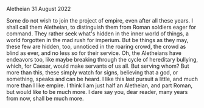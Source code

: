 Aletheian
31 August 2022

Some do not wish to join the project of empire,
even after all these years. I shall call them
Aletheian, to distinguish them from Roman soldiers
eager for command. They rather seek what's hidden
in the inner world of things, a world forgotten
in the mad rush for imperium. But be things as they may,
these few are hidden, too, unnoticed in the roaring crowd,
the crowd as blind as ever, and no less so for their service.
Oh, the Aletheians have endeavors too, like maybe breaking through
the cycle of hereditary bullying, which, for Caesar,
would make servants of us all. But serving whom?
But more than this, these simply watch for signs,
believing that a god, or something, speaks
and can be heard. I like this last pursuit
a little, and much more than I like empire. 
I think I am just half an Aletheian, and part Roman,
but would like to be much more. I dare say you,
dear reader, many years from now, shall be much more.